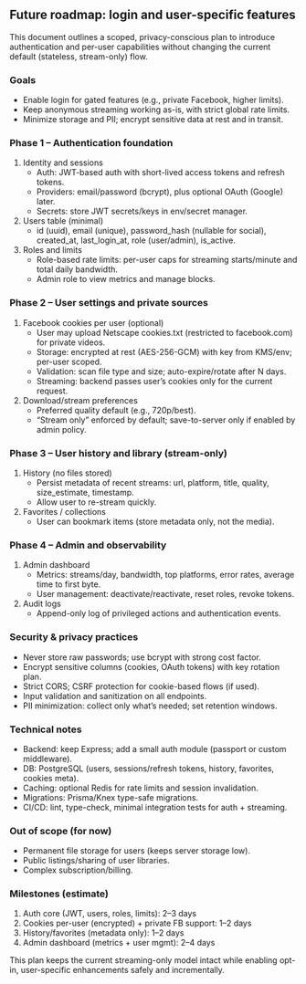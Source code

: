 ## Future roadmap: login and user-specific features

This document outlines a scoped, privacy-conscious plan to introduce authentication and per-user capabilities without changing the current default (stateless, stream-only) flow.

### Goals
- Enable login for gated features (e.g., private Facebook, higher limits).
- Keep anonymous streaming working as-is, with strict global rate limits.
- Minimize storage and PII; encrypt sensitive data at rest and in transit.

### Phase 1 – Authentication foundation
1) Identity and sessions
   - Auth: JWT-based auth with short-lived access tokens and refresh tokens.
   - Providers: email/password (bcrypt), plus optional OAuth (Google) later.
   - Secrets: store JWT secrets/keys in env/secret manager.
2) Users table (minimal)
   - id (uuid), email (unique), password_hash (nullable for social), created_at, last_login_at, role (user/admin), is_active.
3) Roles and limits
   - Role-based rate limits: per-user caps for streaming starts/minute and total daily bandwidth.
   - Admin role to view metrics and manage blocks.

### Phase 2 – User settings and private sources
1) Facebook cookies per user (optional)
   - User may upload Netscape cookies.txt (restricted to facebook.com) for private videos.
   - Storage: encrypted at rest (AES-256-GCM) with key from KMS/env; per-user scoped.
   - Validation: scan file type and size; auto-expire/rotate after N days.
   - Streaming: backend passes user’s cookies only for the current request.
2) Download/stream preferences
   - Preferred quality default (e.g., 720p/best).
   - “Stream only” enforced by default; save-to-server only if enabled by admin policy.

### Phase 3 – User history and library (stream-only)
1) History (no files stored)
   - Persist metadata of recent streams: url, platform, title, quality, size_estimate, timestamp.
   - Allow user to re-stream quickly.
2) Favorites / collections
   - User can bookmark items (store metadata only, not the media).

### Phase 4 – Admin and observability
1) Admin dashboard
   - Metrics: streams/day, bandwidth, top platforms, error rates, average time to first byte.
   - User management: deactivate/reactivate, reset roles, revoke tokens.
2) Audit logs
   - Append-only log of privileged actions and authentication events.

### Security & privacy practices
- Never store raw passwords; use bcrypt with strong cost factor.
- Encrypt sensitive columns (cookies, OAuth tokens) with key rotation plan.
- Strict CORS; CSRF protection for cookie-based flows (if used).
- Input validation and sanitization on all endpoints.
- PII minimization: collect only what’s needed; set retention windows.

### Technical notes
- Backend: keep Express; add a small auth module (passport or custom middleware).
- DB: PostgreSQL (users, sessions/refresh tokens, history, favorites, cookies meta).
- Caching: optional Redis for rate limits and session invalidation.
- Migrations: Prisma/Knex type-safe migrations.
- CI/CD: lint, type-check, minimal integration tests for auth + streaming.

### Out of scope (for now)
- Permanent file storage for users (keeps server storage low).
- Public listings/sharing of user libraries.
- Complex subscription/billing.

### Milestones (estimate)
1) Auth core (JWT, users, roles, limits): 2–3 days
2) Cookies per-user (encrypted) + private FB support: 1–2 days
3) History/favorites (metadata only): 1–2 days
4) Admin dashboard (metrics + user mgmt): 2–4 days

This plan keeps the current streaming-only model intact while enabling opt-in, user-specific enhancements safely and incrementally.


